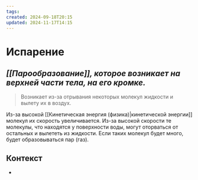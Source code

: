 ```yaml
---
tags: 
created: 2024-09-18T20:15
updated: 2024-11-17T14:15
---
```

# Испарение

## ***[[Парообразование]], которое возникает на верхней части тела, на его кромке.***

> Возникает из-за отрывания некоторых молекул жидкости и вылету их в воздух.

Из-за высокой [[Кинетическая энергия (физика)|кинетической энергии]] молекул их скорость увеличивается. Из-за высокой скорости те молекулы, что находятся у поверхности воды, могут оторваться от остальных и вылететь из жидкости. Если таких молекул будет много, будет образовываться пар (газ). 
## Контекст
- 

